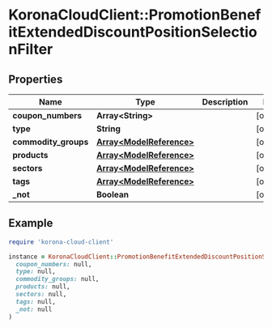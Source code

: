 # KoronaCloudClient::PromotionBenefitExtendedDiscountPositionSelectionFilter

## Properties

| Name | Type | Description | Notes |
| ---- | ---- | ----------- | ----- |
| **coupon_numbers** | **Array&lt;String&gt;** |  | [optional] |
| **type** | **String** |  | [optional] |
| **commodity_groups** | [**Array&lt;ModelReference&gt;**](ModelReference.md) |  | [optional] |
| **products** | [**Array&lt;ModelReference&gt;**](ModelReference.md) |  | [optional] |
| **sectors** | [**Array&lt;ModelReference&gt;**](ModelReference.md) |  | [optional] |
| **tags** | [**Array&lt;ModelReference&gt;**](ModelReference.md) |  | [optional] |
| **_not** | **Boolean** |  | [optional] |

## Example

```ruby
require 'korona-cloud-client'

instance = KoronaCloudClient::PromotionBenefitExtendedDiscountPositionSelectionFilter.new(
  coupon_numbers: null,
  type: null,
  commodity_groups: null,
  products: null,
  sectors: null,
  tags: null,
  _not: null
)
```


